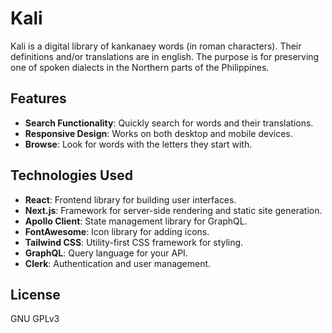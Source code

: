 # Kali
Kali is a digital library of kankanaey words (in roman characters). Their definitions and/or translations are in english.
The purpose is for preserving one of spoken dialects in the Northern parts of the Philippines.


## Features

- **Search Functionality**: Quickly search for words and their translations.
- **Responsive Design**: Works on both desktop and mobile devices.
- **Browse**: Look for words with the letters they start with.

## Technologies Used

- **React**: Frontend library for building user interfaces.
- **Next.js**: Framework for server-side rendering and static site generation.
- **Apollo Client**: State management library for GraphQL.
- **FontAwesome**: Icon library for adding icons.
- **Tailwind CSS**: Utility-first CSS framework for styling.
- **GraphQL**: Query language for your API.
- **Clerk**: Authentication and user management.


## License

GNU GPLv3